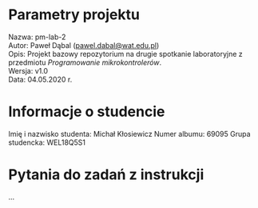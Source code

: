 # Parametry projektu

Nazwa: pm-lab-2  
Autor: Paweł Dąbal (pawel.dabal@wat.edu.pl)  
Opis: Projekt bazowy repozytorium na drugie spotkanie laboratoryjne z przedmiotu _Programowanie mikrokontrolerów_.  
Wersja: v1.0  
Data: 04.05.2020 r.

# Informacje o studencie

Imię i nazwisko studenta: Michał Kłosiewicz 
Numer albumu: 69095
Grupa studencka: WEL18Q5S1

# Pytania do zadań z instrukcji
...
